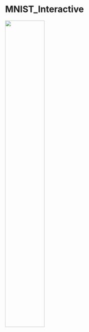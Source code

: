 <h1 align = 'center'>MNIST_Interactive</h1>

<img src = "https://miro.medium.com/max/1400/1*O35lwO5O4sK0_9GuE5aG0A.png" style="display: block;margin-left: auto; margin-right: auto; width: 50%;">
